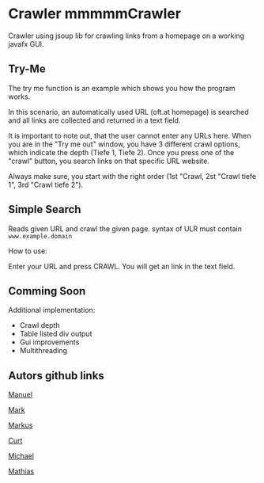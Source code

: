 # Crawler mmmmmCrawler
Crawler using jsoup lib for crawling links from a homepage on a working javafx GUI.

## Try-Me
The try me function is an example which shows you how the program works.

In this scenario, an automatically used URL (oft.at homepage) is searched and all links are collected and returned in a text field.

It is important to note out, that the user cannot enter any URLs here. When you are in the  "Try me out" window, you have 3 different crawl options, which indicate the
depth (Tiefe 1, Tiefe 2).
Once you press one of the "crawl" button, you search links on that specific URL website. 

Always make sure, you start with the right order (1st "Crawl,
2st "Crawl tiefe 1", 3rd "Crawl tiefe 2").



## Simple Search

Reads given URL and crawl the given page.
syntax of ULR must contain ```www.example.domain```

How to use:

Enter your URL and press CRAWL.
You will get an link  in the text field.

## Comming Soon

Additional implementation:
* Crawl depth
* Table listed div output
* Gui improvements
* Multithreading

## Autors github links
[Manuel](https://github.com/ManiWiplinger)

[Mark](https://github.com/Fo00oX)

[Markus](https://github.com/WillmannMarkus)

[Curt](https://github.com/Curt96)

[Michael](https://github.com/FHStudent)

[Mathias](https://github.com/MathiasPal)




